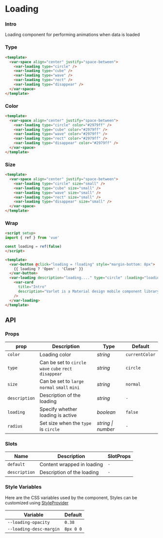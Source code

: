 # Loading

### Intro

Loading component for performing animations when data is loaded

### Type

```html
<template>
  <var-space align="center" justify="space-between">
    <var-loading type="circle" />
    <var-loading type="cube" />
    <var-loading type="wave" />
    <var-loading type="rect" />
    <var-loading type="disappear" />
  </var-space>
</template>
```

### Color
```html
<template>
  <var-space align="center" justify="space-between">
    <var-loading type="circle" color="#2979ff" />
    <var-loading type="cube" color="#2979ff" />
    <var-loading type="wave" color="#2979ff" />
    <var-loading type="rect" color="#2979ff" />
    <var-loading type="disappear" color="#2979ff" />
  </var-space>
</template>
```

### Size

```html
<template>
  <var-space align="center" justify="space-between">
    <var-loading type="circle" size="small" />
    <var-loading type="cube" size="small" />
    <var-loading type="wave" size="small" />
    <var-loading type="rect" size="small" />
    <var-loading type="disappear" size="small" />
  </var-space>
</template>
```

### Wrap

```html
<script setup>
import { ref } from 'vue'

const loading = ref(false)
</script>

<template>
  <var-button @click="loading = !loading" style="margin-bottom: 8px">
    {{ loading ? 'Open' : 'Close' }}
  </var-button>
  <var-loading description="loading...." type="circle" :loading="loading">
    <var-card 
      title="Intro"
      description="Varlet is a Material design mobile component library developed based on Vue3, developed and maintained by partners in the community." 
    />
  </var-loading>
</template>
```

## API

### Props

| prop     | Description                                             | Type     | Default        |
| -------- | ------------------------------------------------------- | -------- | -------------- |
| `color`  | Loading color                                           | _string_ | `currentColor` |
| `type`   | Can be set to `circle` `wave` `cube` `rect` `disappear` | _string_ | `circle`       |
| `size`   | Can be set to `large` `normal` `small` `mini`           | _string_ | `normal`       |
| `description`   | Description of the loading                       | _string_ | `-`            |
| `loading`| Specify whether loading is active                       | _boolean_ | `false`      |
| `radius` | Set size when the `type` is `circle`                    | _string \| number_  | `-` |

### Slots

| Name | Description | SlotProps |
| --- | --- | --- |
| `default` | Content wrapped in loading | `-` |
| `description`    | Description of the loading | `-` |

### Style Variables
Here are the CSS variables used by the component, Styles can be customized using [StyleProvider](#/en-US/style-provider)

| Variable | Default |
| --- | --- |
| `--loading-opacity` | `0.38` |
| `--loading-desc-margin` | `8px 0 0` |
